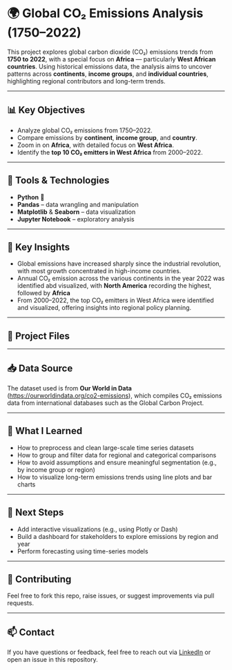 # 🌍 Global CO₂ Emissions Analysis (1750–2022)

This project explores global carbon dioxide (CO₂) emissions trends from **1750 to 2022**, with a special focus on **Africa** — particularly **West African countries**. Using historical emissions data, the analysis aims to uncover patterns across **continents**, **income groups**, and **individual countries**, highlighting regional contributors and long-term trends.

---

## 📊 Key Objectives

- Analyze global CO₂ emissions from 1750–2022.
- Compare emissions by **continent**, **income group**, and **country**.
- Zoom in on **Africa**, with detailed focus on **West Africa**.
- Identify the **top 10 CO₂ emitters in West Africa** from 2000–2022.

---

## 🔧 Tools & Technologies

- **Python** 🐍  
- **Pandas** – data wrangling and manipulation  
- **Matplotlib** & **Seaborn** – data visualization  
- **Jupyter Notebook** – exploratory analysis  

---

## 📌 Key Insights

- Global emissions have increased sharply since the industrial revolution, with most growth concentrated in high-income countries.
- Annual CO₂ emission across the various continents in the year 2022 was identified abd visualized, with **North America** recording the highest, followed by **Africa**
- From 2000–2022, the top CO₂ emitters in West Africa were identified and visualized, offering insights into regional policy planning.

---

## 📁 Project Files


---

## 📥 Data Source

The dataset used is from **Our World in Data** (https://ourworldindata.org/co2-emissions), which compiles CO₂ emissions data from international databases such as the Global Carbon Project.

---

## 🧠 What I Learned

- How to preprocess and clean large-scale time series datasets
- How to group and filter data for regional and categorical comparisons
- How to avoid assumptions and ensure meaningful segmentation (e.g., by income group or region)
- How to visualize long-term emissions trends using line plots and bar charts

---

## 📌 Next Steps

- Add interactive visualizations (e.g., using Plotly or Dash)
- Build a dashboard for stakeholders to explore emissions by region and year
- Perform forecasting using time-series models

---

## 🤝 Contributing

Feel free to fork this repo, raise issues, or suggest improvements via pull requests.

---

## 📫 Contact

If you have questions or feedback, feel free to reach out via [LinkedIn](https://www.linkedin.com/in/vincent-otoo/) or open an issue in this repository.
